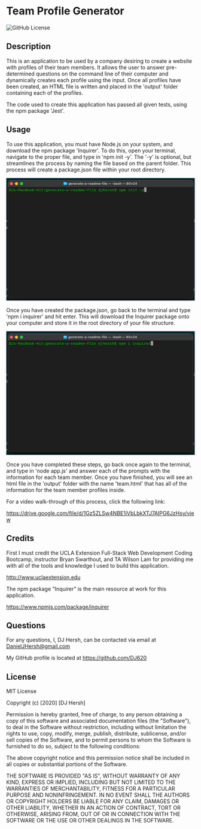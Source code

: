 # Team Profile Generator

![GitHub License](https://img.shields.io/badge/license-MIT-blue.svg)

## Description

This is an application to be used by a company desiring to create a website with profiles of their team members. It allows the user to answer pre-determined questions on the command line of their computer and dynamically creates each profile using the input. Once all profiles have been created, an HTML file is written and placed in the 'output' folder containing each of the profiles.

The code used to create this application has passed all given tests, using the npm package 'Jest'.

## Usage

To use this application, you must have Node.js on your system, and download the npm package 'Inquirer'. To do this, open your terminal, navigate to the proper file, and type in 'npm init -y'. The '-y' is optional, but streamlines the process by naming the file based on the parent folder. This process will create a package.json file within your root directory.

![npm init -y](img/init.png)

Once you have created the package.json, go back to the terminal and type 'npm i inquirer' and hit enter. This will download the Inquirer package onto your computer and store it in the root directory of your file structure. 

![npm i inquirer](img/install.png)

Once you have completed these steps, go back once again to the terminal, and type in 'node app.js' and answer each of the prompts with the information for each team member. Once you have finished, you will see an html file in the 'output' folder with the name 'team.html' that has all of the information for the team member profiles inside.

For a video walk-through of this process, click the following link:

https://drive.google.com/file/d/1Gz5ZLSw4NBE1iVbLbkXTJ7AIPG6JzHsy/view

## Credits

First I must credit the UCLA Extension Full-Stack Web Development Coding Bootcamp, instructor Bryan Swarthout, and TA Wilson Lam for providing me with all of the tools and knowledge I used to build this application.

http://www.uclaextension.edu

The npm package "Inquirer" is the main resource at work for this application.

https://www.npmjs.com/package/inquirer

## Questions

For any questions, I, DJ Hersh, can be contacted via email at DanielJHersh@gmail.com

My GitHub profile is located at https://github.com/DJ620

## License

MIT License

Copyright (c) [2020] [DJ Hersh]

Permission is hereby granted, free of charge, to any person obtaining a copy
of this software and associated documentation files (the "Software"), to deal
in the Software without restriction, including without limitation the rights
to use, copy, modify, merge, publish, distribute, sublicense, and/or sell
copies of the Software, and to permit persons to whom the Software is
furnished to do so, subject to the following conditions:

The above copyright notice and this permission notice shall be included in all
copies or substantial portions of the Software.

THE SOFTWARE IS PROVIDED "AS IS", WITHOUT WARRANTY OF ANY KIND, EXPRESS OR
IMPLIED, INCLUDING BUT NOT LIMITED TO THE WARRANTIES OF MERCHANTABILITY,
FITNESS FOR A PARTICULAR PURPOSE AND NONINFRINGEMENT. IN NO EVENT SHALL THE
AUTHORS OR COPYRIGHT HOLDERS BE LIABLE FOR ANY CLAIM, DAMAGES OR OTHER
LIABILITY, WHETHER IN AN ACTION OF CONTRACT, TORT OR OTHERWISE, ARISING FROM,
OUT OF OR IN CONNECTION WITH THE SOFTWARE OR THE USE OR OTHER DEALINGS IN THE
SOFTWARE.